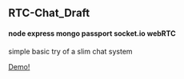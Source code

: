 ## RTC-Chat_Draft

#### node express mongo passport socket.io webRTC

simple basic try of a slim chat system

[Demo!](https://walterklaus.de:61570/) 
